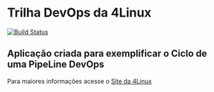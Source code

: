 # Trilha DevOps da 4Linux

<!-- Altere a Flag abaixo com sua URL do Travis -->
[![Build Status](https://travis-ci.org/FernandoChiquini/DevOpsLab-HelloWorld.svg?branch=master)](https://travis-ci.org/FernandoChiquini/DevOpsLab-HelloWorld)

## Aplicação criada para exemplificar o Ciclo de uma PipeLine DevOps


Para maiores informações acesse o [Site da 4Linux](https://www.4linux.com.br/cursos/devops)

